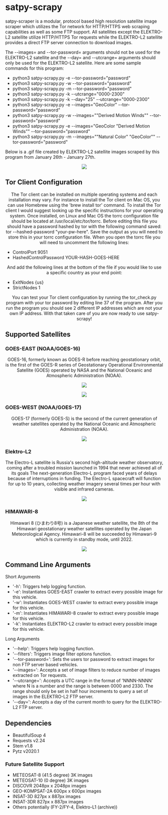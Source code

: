 # satpy-scrapy

<p align="center">

satpy-scraper is a modular, protocol based high resolution satellite image scraper which utilizes the Tor network for HTTP/HTTPS web scraping capabilities as well as some FTP support. All satellites except the ELEKTRO-L2 satellite utilize HTTP/HTTPS Tor requests while the ELEKTRO-L2 satellite provides a direct FTP server connection to download images.

The --images= and --tor-password= arguments should not be used for the ELEKTRO-L2 satellite and the --day= and --utcrange= arguments should only be used for the ELEKTRO-L2 satellite. Here are some sample commands for this program:

 * python3 satpy-scrapy.py -e --tor-password="password"
 * python3 satpy-scrapy.py -w --tor-password="password"
 * python3 satpy-scrapy.py -m --tor-password="password"
 * python3 satpy-scrapy.py -k --utcrange="0000-2300"
 * python3 satpy-scrapy.py -k --day="25" --utcrange="0000-2300"
 * python3 satpy-scrapy.py -e --images="GeoColor" --tor-password="password"
 * python3 satpy-scrapy.py -w --images="\"Derived Motion Winds\"" --tor-password="password"
 * python3 satpy-scrapy.py -e --images=\"GeoColor \"Derived Motion Winds\"" --tor-password="password"
 * python3 satpy-scrapy.py -m --images="\"Natural Color\" \"GeoColor\"" --tor-password="password"

Below is a .gif file created by ELEKTRO-L2 satellite images scraped by this program from January 26th - January 27th.

</p>

<p align="center"> <img src="https://github.com/xTriixrx/satpy-scrapy/blob/master/imgs/elektro-l2.gif" /> </p>

## Tor Client Configuration

<p align="center">
The Tor client can be installed on multiple operating systems and each installation may vary. For instance to install the Tor client on Mac OS, you can use Homebrew using the 'brew install tor' command. To install the Tor client I would suggest looking up the specific instructions for your operating system. Once installed, on Linux and Mac OS the torrc configuration file should be located
at /usr/local/etc/tor/torrc. Before editing this file you should have a password hashed by tor with the following command saved: tor --hashed-password "your-pw-here". Save the output as you will need
to store this in your torrc configuration file. When you open the torrc file you will need to uncomment the following lines:
</p>

 * ControlPort 9051
 * HashedControlPassword YOUR-HASH-GOES-HERE

<p align="center">
And add the following lines at the bottom of the file if you would like to use a specific country as your end point:
</p>

 * ExitNodes {us}
 * StrictNodes 1

<p align="center">
You can test your Tor client configuration by running the tor_check.py program with your tor password by editing line 37 of the program. After you run the program you should see 2 different IP addresses which are not your own IP address. With that taken care of you are now ready to use satpy-scrapy!
</p>

## Supported Satellites

### GOES-EAST (NOAA/GOES-16)

<p align="center">GOES-16, formerly known as GOES-R before reaching geostationary orbit, is the first of the GOES-R series of Geostationary Operational Environmental Satellite (GOES) operated by NASA and the National Oceanic and Atmospheric Administration (NOAA).</p>

<p align="center"> <img src="https://github.com/xTriixrx/satpy-scrapy/blob/master/imgs/20210231620_GOES16-ABI-FD-GEOCOLOR-10848x10848.jpg" /> </p>

<p align="center"> <img src="https://github.com/xTriixrx/satpy-scrapy/blob/master/imgs/20210260420_GOES16-ABI-FD-GEOCOLOR-10848x10848.jpg" /> </p>

### GOES-WEST (NOAA/GOES-17)

<p align="center">GOES-17 (formerly GOES-S) is the second of the current generation of weather satellites operated by the National Oceanic and Atmospheric Administration (NOAA).</p>

<p align="center"> <img src="https://github.com/xTriixrx/satpy-scrapy/blob/master/imgs/20210260140_GOES17-ABI-FD-GEOCOLOR-10848x10848.jpg" /> </p>

### Elektro-L2

<p align="center">The Electro-L satellite is Russia's second high-altitude weather observatory, coming after a troubled mission launched in 1994 that never achieved all of its goals The next-generation Electro-L program faced years of delays because of interruptions in funding. The Electro-L spacecraft will function for up to 10 years, collecting weather imagery several times per hour with visible and infrared cameras.</p>

<p align="center"> <img src="https://github.com/xTriixrx/satpy-scrapy/blob/master/imgs/210126_1600_original_RGB.jpg" /> </p>

### HIMAWARI-8

<p align="center">Himawari 8 (ひまわり8号) is a Japanese weather satellite, the 8th of the Himawari geostationary weather satellites operated by the Japan Meteorological Agency. Himawari-8 will be succeeded by Himawari-9 which is currently in standby mode, until 2022.</p>

<p align="center"> <img src="https://github.com/xTriixrx/satpy-scrapy/blob/master/imgs/full_disk_ahi_natural_color_20210126023000.jpg" /> </p>

## Command Line Arguments

Short Arguments
   * '-h': Triggers help logging function.
   * '-e': Instantiates GOES-EAST crawler to extract every possible image for this vehicle.
   * '-w': Instantiates GOES-WEST crawler to extract every possible image for this vehicle.
   * '-m': Instantiates HIMAWARI-8 crawler to extract every possible image for this vehicle.
   * '-k': Instantiates ELEKTRO-L2 crawler to extract every possible image for this vehicle.

Long Arguments
   * '--help': Triggers help logging function.
   * '--filters': Triggers image filter options function.
   * '--tor-password=': Sets the users tor password to extract images for non FTP server based vehicles.
   * '--images=': Accepts a set of image filters to reduce number of images extracted on Tor requests.
   * '--utcrange=': Accepts a UTC range in the format of 'NNNN-NNNN' where N is a number and the range is between 0000 and 2330. The range should only be set in half hour increments to query a set of images in the ELEKTRO-L2 FTP server.
   * '--day=': Accepts a day of the current month to query for the ELEKTRO-L2 FTP server. 

## Dependencies

 * BeautifulSoup 4
 * Requests v2.24
 * Stem v1.8
 * Pytz v2020.1

### Future Satellite Support

 * METEOSAT-8 (41.5 degree) 3K images
 * METEOSAT-10 (0 degree) 3K images
 * DISCOVR 2048px x 2048px images
 * GEO-KOMPSAT-2A 600px x 600px images
 * INSAT-3D 827px x 887px images
 * INSAT-3DR 827px x 887px images
 * Others potentially (FY-2/FY-4, Elektro-L1 (archive))